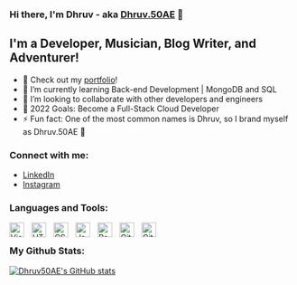 ### Hi there, I'm Dhruv - aka [Dhruv.50AE](https://www.linkedin.com/in/dhruv50ae/) 👋

## I'm a Developer, Musician, Blog Writer, and Adventurer!

- 🔭 Check out my [portfolio](https://dhruv50ae.github.io/Portfolio/)!
- 🌱 I’m currently learning Back-end Development | MongoDB and SQL
- 👯 I’m looking to collaborate with other developers and engineers
- 🥅 2022 Goals: Become a Full-Stack Cloud Developer 
- ⚡ Fun fact: One of the most common names is Dhruv, so I brand myself as Dhruv.50AE 🥇

### Connect with me:

- [LinkedIn](https://www.linkedin.com/in/dhruv50ae/)
- [Instagram](https://www.instagram.com/frostascode/)

### Languages and Tools:

<img align="left" alt="Visual Studio Code" width="26px" src="https://cdn.jsdelivr.net/gh/devicons/devicon/icons/vscode/vscode-original.svg" style="padding-right:10px;" />
<img align="left" alt="HTML5" width="26px" src="https://cdn.jsdelivr.net/gh/devicons/devicon/icons/html5/html5-original.svg" style="padding-right:10px;" />
<img align="left" alt="CSS3" width="26px" src="https://cdn.jsdelivr.net/gh/devicons/devicon/icons/css3/css3-original.svg" style="padding-right:10px;" />
<img align="left" alt="JavaScript" width="26px" src="https://cdn.jsdelivr.net/gh/devicons/devicon/icons/javascript/javascript-original.svg" style="padding-right:10px;" />
<img align="left" alt="React" width="26px" src="https://cdn.jsdelivr.net/gh/devicons/devicon/icons/react/react-original.svg" style="padding-right:10px;" />
<img align="left" alt="Git" width="26px" src="https://cdn.jsdelivr.net/gh/devicons/devicon/icons/git/git-original.svg" style="padding-right:10px;" />
<img align="left" alt="GitHub" width="26px" src="https://user-images.githubusercontent.com/3369400/139447912-e0f43f33-6d9f-45f8-be46-2df5bbc91289.png" style="padding-right:10px;" />

<br />

### My Github Stats: 

[![Dhruv50AE's GitHub stats](https://github-readme-stats.vercel.app/api?username=dhruv50ae)](https://github.com/anuraghazra/github-readme-stats)
